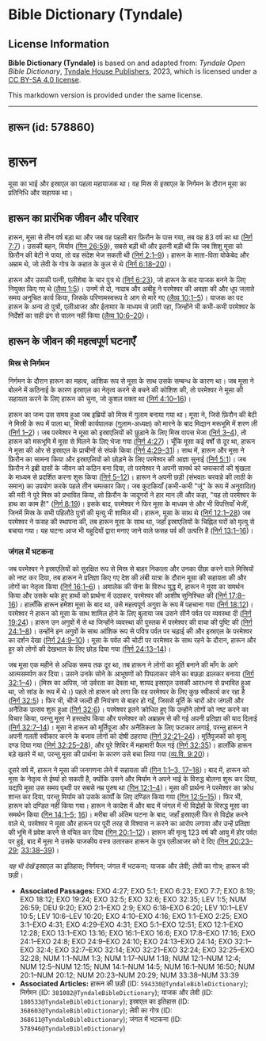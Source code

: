 # Bible Dictionary (Tyndale)

## License Information

**Bible Dictionary (Tyndale)** is based on and adapted from: _Tyndale Open Bible Dictionary_, [Tyndale House Publishers](https://tyndaleopenresources.com/), 2023, which is licensed under a [CC BY-SA 4.0 license](https://creativecommons.org/licenses/by-sa/4.0/legalcode.en).

This markdown version is provided under the same license.



--------------------------------

## हारून (id: 578860)

हारून
=====

मूसा का भाई और इस्राएल का पहला महायाजक था। वह मिस्र से इस्राएल के निर्गमन के दौरान मूसा का प्रतिनिधि और सहायक था।

हारून का प्रारंभिक जीवन और परिवार
---------------------------------

हारून, मूसा से तीन वर्ष बड़ा था और जब वह पहली बार फ़िरौन के पास गया, तब वह 83 वर्ष का था ([निर्ग 7:7](https://ref.ly/Exod7:7))। उसकी बहन, मिर्याम ([गिन 26:59](https://ref.ly/Num26:59)), सबसे बड़ी थी और इतनी बड़ी थी कि जब शिशु मूसा को फ़िरौन की बेटी ने पाया, तो वह संदेश भेज सकती थी ([निर्ग 2:1–9](https://ref.ly/Exod2:1-Exod2:9))। हारून के माता\-पिता योकेबेद और अम्राम थे, जो लेवी के गोत्र के कहात के कुल से थे ([निर्ग 6:18–20](https://ref.ly/Exod6:18-Exod6:20))।

हारून और उसकी पत्नी, एलीशेबा के चार पुत्र थे ([निर्ग 6:23](https://ref.ly/Exod6:23)), जो हारून के बाद याजक बनने के लिए नियुक्त किए गए थे ([लैव्य 1:5](https://ref.ly/Lev1:5))। उनमें से दो, नादाब और अबीहू ने परमेश्वर की अवज्ञा की और धूप जलाते समय अनुचित कार्य किया, जिसके परिणामस्वरूप वे आग से मारे गए ([लैव्य 10:1–5](https://ref.ly/Lev10:1-Lev10:5))। याजक का पद हारून के अन्य दो पुत्रों, एलीआजर और ईतामार के माध्यम से ज़ारी रहा, जिन्होंने भी कभी\-कभी परमेश्वर के निर्देशों का सही ढंग से पालन नहीं किया ([लैव्य 10:6–20](https://ref.ly/Lev10:6-Lev10:20))।

हारून के जीवन की महत्वपूर्ण घटनाएँ
----------------------------------

### मिस्र से निर्गमन

निर्गमन के दौरान हारून का महत्व, आंशिक रूप से मूसा के साथ उसके सम्बन्ध के कारण था। जब मूसा ने बोलने में कठिनाई के कारण इस्राएल का नेतृत्व करने से बचने की कोशिश की, तो परमेश्वर ने मूसा की सहायता करने के लिए हारून को चुना, जो कुशल वक्ता था ([निर्ग 4:10–16](https://ref.ly/Exod4:10-Exod4:16))।

हारून का जन्म उस समय हुआ जब इब्रियों को मिस्र में गुलाम बनाया गया था। मूसा ने, जिसे फ़िरौन की बेटी ने मिस्री के रूप में पाला था, मिस्री कार्यपालक (ग़ुलाम\-अध्यक्ष) को मारने के बाद मिद्यान मरूभूमि में शरण ली ([निर्ग 1–2](https://ref.ly/Exod1:1-Exod2:25))। जब परमेश्वर ने मूसा को इस्राएलियों को छुड़ाने के लिए मिस्र वापस भेजा ([निर्ग 3–4](https://ref.ly/Exod3:1-Exod4:31)), तो हारून को मरूभूमि में मूसा से मिलने के लिए भेजा गया ([निर्ग 4:27](https://ref.ly/Exod4:27))। चूँकि मूसा कई वर्षों से दूर था, हारून ने मूसा की ओर से इस्राएल के प्राचीनों से संपर्क किया ([निर्ग 4:29–31](https://ref.ly/Exod4:29-Exod4:31))। साथ में, हारून और मूसा ने फ़िरौन का सामना किया और इस्राएलियों को छोड़ने के लिए परमेश्वर की आज्ञा सुनाई ([निर्ग 5:1](https://ref.ly/Exod5:1))। जब फ़िरौन ने इब्री दासों के जीवन को कठिन बना दिया, तो परमेश्वर ने अपनी सामर्थ को चमत्कारों की श्रृंखला के माध्यम से प्रदर्शित करना शुरू किया ([निर्ग 5–12](https://ref.ly/Exod5:1-Exod12:51))। हारून ने अपनी छड़ी (संभवतः चरवाहे की लाठी के समान) का उपयोग करके पहले तीन चमत्कार किए। जब कुटकियाँ (कभी\-कभी "जूं" के रूप में अनुवादित) की मरी ने पूरे मिस्र को प्रभावित किया, तो फ़िरौन के जादूगरों ने हार मान ली और कहा, "यह तो परमेश्वर के हाथ का काम है!" ([निर्ग 8:19](https://ref.ly/Exod8:19))। इसके बाद, परमेश्वर ने फिर मूसा के माध्यम से और भी विपत्तियाँ भेजीं, जिनमें मिस्र के सभी पहिलौठे पुत्रों की मृत्यु भी शामिल थी। हारून, मूसा के साथ थे ([निर्ग 12:1–28](https://ref.ly/Exod12:1-Exod12:28)) जब परमेश्वर ने फसह की स्थापना की, तब हारून मूसा के साथ था, जहाँ इस्राएलियों के चिह्नित घरों को मृत्यु से बचाया गया। यह घटना आज भी यहूदियों द्वारा मनाए जाने वाले फसह पर्व की उत्पत्ति है ([निर्ग 13:1–16](https://ref.ly/Exod13:1-Exod13:16))।

### जंगल में भटकना

जब परमेश्वर ने इस्राएलियों को सुरक्षित रूप से मिस्र से बाहर निकाला और उनका पीछा करने वाले मिस्रियों को नष्ट कर दिया, तब हारून ने प्रतिज्ञा किए गए देश की लंबी यात्रा के दौरान मूसा की सहायता की और लोगों का नेतृत्व किया ([निर्ग 16:1–6](https://ref.ly/Exod16:1-Exod16:6))। अमालेक की सेना के विरुध युद्ध में, हारून ने मूसा का समर्थन किया और उसके थके हुए हाथों को प्रार्थना में उठाकर, परमेश्वर की आशीष सुनिश्चित की ([निर्ग 17:8–16](https://ref.ly/Exod17:8-Exod17:16))। हालाँकि हारून हमेशा मूसा के बाद था, उसे महत्वपूर्ण अगुवा के रूप में पहचाना गया ([निर्ग 18:12](https://ref.ly/Exod18:12))। परमेश्वर ने हारून को मूसा के साथ शामिल होने के लिए बुलाया जब उसने सीनै पर्वत पर व्यवस्था दी ([निर्ग 19:24](https://ref.ly/Exod19:24))। हारून उन अगुवों में से था जिन्होंने व्यवस्था की पुस्तक में परमेश्वर की वाचा की पुष्टि की ([निर्ग 24:1–8](https://ref.ly/Exod24:1-Exod24:8))। उन्होंने इन अगुवों के साथ आंशिक रूप से पवित्र पर्वत पर चढ़ाई की और इस्राएल के परमेश्वर का दर्शन देखा ([निर्ग 24:9–10](https://ref.ly/Exod24:9-Exod24:10))। मूसा के पर्वत की चोटी पर परमेश्वर के साथ रहने के दौरान, हारून और हूर को लोगों की देखभाल के लिए छोड़ दिया गया ([निर्ग 24:13–14](https://ref.ly/Exod24:13-Exod24:14))।

जब मूसा एक महीने से अधिक समय तक दूर था, तब हारून ने लोगों का मूर्ति बनाने की माँग के आगे आत्मसमर्पण कर दिया। उसने उनके सोने के आभूषणों को पिघलाकर सोने का बछड़ा ढालकर बनाया ([निर्ग 32:1–4](https://ref.ly/Exod32:1-Exod32:4))। (मिस्र का अपिस, जो उर्वरता का देवता था, शायद इस्राएल उसकी आराधना से प्रभावित हुआ था, जो सांड के रूप में थे।) पहले तो हारून को लगा कि वह परमेश्वर के लिए कुछ स्वीकार्य कर रहा है ([निर्ग 32:5](https://ref.ly/Exod32:5))। फिर भी, चीजें जल्दी ही नियंत्रण से बाहर हो गईं, जिससे मूर्ति के चारों ओर जंगली और अनैतिक उत्सव शुरू हुआ ([निर्ग 32:6](https://ref.ly/Exod32:6))। परमेश्वर इतने क्रोधित हुए कि उन्होंने लोगों को नष्ट करने का विचार किया, परन्तु मूसा ने हस्तक्षेप किया और परमेश्वर को अब्राहम से की गई अपनी प्रतिज्ञा की याद दिलाई ([निर्ग 32:7–14](https://ref.ly/Exod32:7-Exod32:14))। मूसा ने हारून को मूर्तिपूजा और अनैतिकता के लिए फटकार लगाई, परन्तु हारून ने अपनी गलती स्वीकार करने के बजाय लोगों को दोषी ठहराया ([निर्ग 32:21–24](https://ref.ly/Exod32:21-Exod32:24))। मूर्तिपूजकों को मृत्यु दण्ड दिया गया ([निर्ग 32:25–28](https://ref.ly/Exod32:25-Exod32:28)), और पूरे शिविर में महामारी फैल गई ([निर्ग 32:35](https://ref.ly/Exod32:35))। हालाँकि हारून बड़े खतरे में था, परन्तु मूसा की प्रार्थना के कारण उसे बचा लिया गया ([व्य.वि. 9:20](https://ref.ly/Deut9:20))।

दूसरे वर्ष में, हारून ने मूसा की जनगणना लेने में सहायता की ([गिन 1:1–3, 17–18](https://ref.ly/Num1:1-Num1:3))। बाद में, हारून को मूसा के नेतृत्व से ईर्ष्या हो सकती है, क्योंकि उसने और मिर्याम ने अपने भाई के विरुद्ध बोलना शुरू कर दिया, यद्यपि मूसा उस समय पृथ्वी पर सबसे नम्र पुरुष था ([गिन 12:1–4](https://ref.ly/Num12:1-Num12:4))। मूसा की प्रार्थना ने परमेश्वर का क्रोध शान्त कर दिया, परन्तु मिर्याम को उसके कार्यों के लिए दण्डित किया गया ([गिन 12:5–15](https://ref.ly/Num12:5-Num12:15))। फिर भी, हारून को दण्डित नहीं किया गया। हारून ने कादेश में और बाद में जंगल में भी विद्रोहों के विरुद्ध मूसा का समर्थन किया ([गिन 14:1–5;](https://ref.ly/Num14:1-Num14:5) [16](https://ref.ly/Num16:1-Num16:50))। मरीबा की अंतिम घटना के बाद, जहाँ इस्राएली फिर से विद्रोह करने वाले थे, परमेश्वर ने मूसा और हारून पर पूरी तरह से विश्वास न करने का आरोप लगाया और उन्हें प्रतिज्ञा की भूमि में प्रवेश करने से वंचित कर दिया ([गिन 20:1–12](https://ref.ly/Num20:1-Num20:12))। हारून की मृत्यु 123 वर्ष की आयु में होर पर्वत पर हुई, बाद में मूसा ने उसके याजकीय वस्त्र उतारकर हारून के पुत्र एलीआजर को दे दिए ([गिन 20:23–29](https://ref.ly/Num20:23-Num20:29); [33:38–39](https://ref.ly/Num33:38-Num33:39))।

*यह भी देखें* इस्राएल का इतिहास; निर्गमन; जंगल में भटकना; याजक और लेवी; लेवी का गोत्र; हारून की छड़ी।

* **Associated Passages:** EXO 4:27; EXO 5:1; EXO 6:23; EXO 7:7; EXO 8:19; EXO 18:12; EXO 19:24; EXO 32:5; EXO 32:6; EXO 32:35; LEV 1:5; NUM 26:59; DEU 9:20; EXO 2:1–EXO 2:9; EXO 6:18–EXO 6:20; LEV 10:1–LEV 10:5; LEV 10:6–LEV 10:20; EXO 4:10–EXO 4:16; EXO 1:1–EXO 2:25; EXO 3:1–EXO 4:31; EXO 4:29–EXO 4:31; EXO 5:1–EXO 12:51; EXO 12:1–EXO 12:28; EXO 13:1–EXO 13:16; EXO 16:1–EXO 16:6; EXO 17:8–EXO 17:16; EXO 24:1–EXO 24:8; EXO 24:9–EXO 24:10; EXO 24:13–EXO 24:14; EXO 32:1–EXO 32:4; EXO 32:7–EXO 32:14; EXO 32:21–EXO 32:24; EXO 32:25–EXO 32:28; NUM 1:1–NUM 1:3; NUM 1:17–NUM 1:18; NUM 12:1–NUM 12:4; NUM 12:5–NUM 12:15; NUM 14:1–NUM 14:5; NUM 16:1–NUM 16:50; NUM 20:1–NUM 20:12; NUM 20:23–NUM 20:29; NUM 33:38–NUM 33:39
* **Associated Articles:** हारून की छड़ी (ID: `594330@TyndaleBibleDictionary`); निर्गमन (ID: `381082@TyndaleBibleDictionary`); याजक और लेवी (ID: `180533@TyndaleBibleDictionary`); इस्राएल का इतिहास  (ID: `368603@TyndaleBibleDictionary`); लेवी का गोत्र (ID: `368611@TyndaleBibleDictionary`); जंगल में भटकना (ID: `578946@TyndaleBibleDictionary`)

